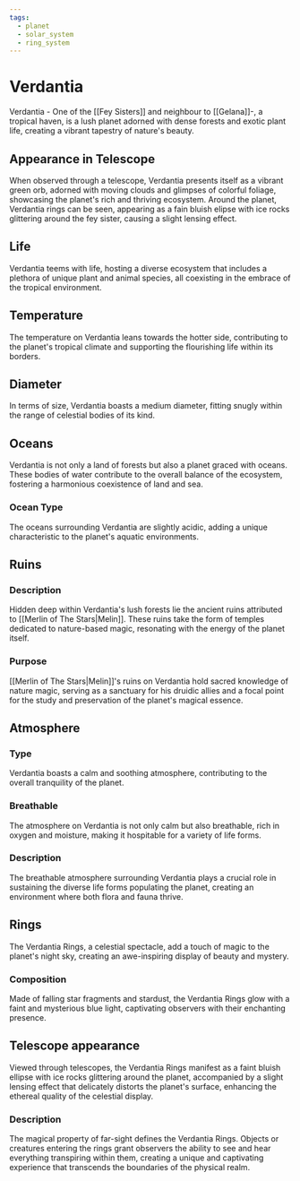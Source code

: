 ```yaml
---
tags:
  - planet
  - solar_system
  - ring_system
---
```

# Verdantia

Verdantia - One of the [[Fey Sisters]] and neighbour to [[Gelana]]-, a tropical haven, is a lush planet adorned with dense forests and exotic plant life, creating a vibrant tapestry of nature's beauty. 

## Appearance in Telescope

When observed through a telescope, Verdantia presents itself as a vibrant green orb, adorned with moving clouds and glimpses of colorful foliage, showcasing the planet's rich and thriving ecosystem. Around the planet, Verdantia rings can be seen, appearing as a fain bluish elipse with ice rocks glittering around the fey sister, causing a slight lensing effect.

## Life

Verdantia teems with life, hosting a diverse ecosystem that includes a plethora of unique plant and animal species, all coexisting in the embrace of the tropical environment.

## Temperature

The temperature on Verdantia leans towards the hotter side, contributing to the planet's tropical climate and supporting the flourishing life within its borders.

## Diameter

In terms of size, Verdantia boasts a medium diameter, fitting snugly within the range of celestial bodies of its kind.

## Oceans

Verdantia is not only a land of forests but also a planet graced with oceans. These bodies of water contribute to the overall balance of the ecosystem, fostering a harmonious coexistence of land and sea.

### Ocean Type

The oceans surrounding Verdantia are slightly acidic, adding a unique characteristic to the planet's aquatic environments.

## Ruins

### Description

Hidden deep within Verdantia's lush forests lie the ancient ruins attributed to [[Merlin of The Stars|Melin]]. These ruins take the form of temples dedicated to nature-based magic, resonating with the energy of the planet itself.

### Purpose

[[Merlin of The Stars|Melin]]'s ruins on Verdantia hold sacred knowledge of nature magic, serving as a sanctuary for his druidic allies and a focal point for the study and preservation of the planet's magical essence.

## Atmosphere

### Type

Verdantia boasts a calm and soothing atmosphere, contributing to the overall tranquility of the planet.

### Breathable

The atmosphere on Verdantia is not only calm but also breathable, rich in oxygen and moisture, making it hospitable for a variety of life forms.

### Description

The breathable atmosphere surrounding Verdantia plays a crucial role in sustaining the diverse life forms populating the planet, creating an environment where both flora and fauna thrive.

## Rings

The Verdantia Rings, a celestial spectacle, add a touch of magic to the planet's night sky, creating an awe-inspiring display of beauty and mystery.

### Composition

Made of falling star fragments and stardust, the Verdantia Rings glow with a faint and mysterious blue light, captivating observers with their enchanting presence.

## Telescope appearance 

Viewed through telescopes, the Verdantia Rings manifest as a faint bluish ellipse with ice rocks glittering around the planet, accompanied by a slight lensing effect that delicately distorts the planet's surface, enhancing the ethereal quality of the celestial display.

### Description

The magical property of far-sight defines the Verdantia Rings. Objects or creatures entering the rings grant observers the ability to see and hear everything transpiring within them, creating a unique and captivating experience that transcends the boundaries of the physical realm.

